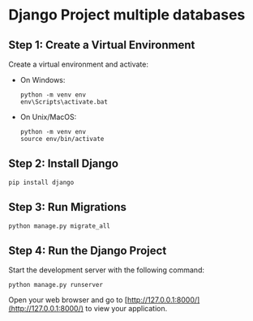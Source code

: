 # Django Project multiple databases

## Step 1: Create a Virtual Environment
Create a virtual environment and activate:
- On Windows:
    ```
    python -m venv env
    env\Scripts\activate.bat
    ```
- On Unix/MacOS:
    ```
    python -m venv env
    source env/bin/activate
    ```

## Step 2: Install Django
```
pip install django
```

## Step 3: Run Migrations
```
python manage.py migrate_all
```

## Step 4: Run the Django Project
Start the development server with the following command:
```
python manage.py runserver
```
Open your web browser and go to [http://127.0.0.1:8000/](http://127.0.0.1:8000/) to view your application.
